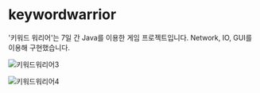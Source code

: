 
# keywordwarrior
'키워드 워리어'는 7일 간 Java를 이용한 게임 프로젝트입니다.
Network, IO, GUI를 이용해 구현했습니다.

![키워드워리어3](https://user-images.githubusercontent.com/75344304/117390783-c0513700-af29-11eb-965f-00d888524aa7.png)

![키워드워리어4](https://user-images.githubusercontent.com/75344304/117390793-c34c2780-af29-11eb-912d-1f7f17dc0802.png)


